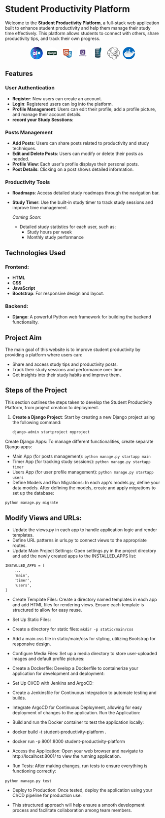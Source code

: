 # Student Productivity Platform

Welcome to the **Student Productivity Platform**, a full-stack web application built to enhance student productivity and help them manage their study time effectively. This platform allows students to connect with others, share productivity tips, and track their own progress.

<div style="display: flex; justify-content: center; align-items: center; flex-wrap: wrap;">
  <img src="icons/ALX.png" alt="ALX Icon" style="width: 40px; height: 40px; border-radius: 50%; margin: 5px;">
  <img src="icons/Django.png" alt="Django Icon" style="width: 40px; height: 40px; border-radius: 50%; margin: 5px;">
  <img src="icons/Frontend.png" alt="Ubuntu Icon" style="width: 40px; height: 40px; border-radius: 50%; margin: 5px;">
  <img src="icons/BootStrap.png" alt="Azure Icon" style="width: 40px; height: 40px; border-radius: 50%; margin: 5px;">
  <img src="icons/Sqllite.png" alt="Jenkins Icon" style="width: 40px; height: 40px; border-radius: 50%; margin: 5px;">
  <img src="icons/jenkins.png" alt="Jenkins Icon" style="width: 40px; height: 40px; border-radius: 50%; margin: 5px;">
  <img src="icons/Docker.png" alt="Docker Icon" style="width: 40px; height: 40px; border-radius: 50%; margin: 5px;">
</div>

## Features

### User Authentication
- **Register**: New users can create an account.
- **Login**: Registered users can log into the platform.
- **Profile Management**: Users can edit their profile, add a profile picture, and manage their account details.
- **record your Study Sesstions**: 

### Posts Management
- **Add Posts**: Users can share posts related to productivity and study techniques.
- **Edit and Delete Posts**: Users can modify or delete their posts as needed.
- **Profile View**: Each user's profile displays their personal posts.
- **Post Details**: Clicking on a post shows detailed information.

### Productivity Tools
- **Roadmaps**: Access detailed study roadmaps through the navigation bar.
- **Study Timer**: Use the built-in study timer to track study sessions and improve time management.
  
  _Coming Soon_:  
  - Detailed study statistics for each user, such as:
    - Study hours per week
    - Monthly study performance

## Technologies Used

### Frontend:
- **HTML**
- **CSS**
- **JavaScript**
- **Bootstrap**: For responsive design and layout.

### Backend:
- **Django**: A powerful Python web framework for building the backend functionality.

## Project Aim

The main goal of this website is to improve student productivity by providing a platform where users can:
- Share and access study tips and productivity posts.
- Track their study sessions and performance over time.
- Get insights into their study habits and improve them.

## Steps of the Project

This section outlines the steps taken to develop the Student Productivity Platform, from project creation to deployment.

1. **Create a Django Project**:
   Start by creating a new Django project using the following command:
   ```bash
   django-admin startproject myproject
Create Django Apps: To manage different functionalities, create separate Django apps:

- Main App (for posts management):
```python manage.py startapp main```
- Timer App (for tracking study sessions):
```python manage.py startapp timer```
- Users App (for user profile management):
```python manage.py startapp users```
- Define Models and Run Migrations: In each app's models.py, define your data models. After defining the models, create and apply migrations to set up the database:

```python manage.py makemigrations
python manage.py migrate
```
## Modify Views and URLs:

- Update the views.py in each app to handle application logic and render templates.
- Define URL patterns in urls.py to connect views to the appropriate routes.
- Update Main Project Settings: Open settings.py in the project directory and add the newly created apps to the INSTALLED_APPS list:
```
INSTALLED_APPS = [
    ...
    'main',
    'timer',
    'users',
]
```
- Create Template Files: Create a directory named templates in each app and add HTML files for rendering views. Ensure each template is structured to allow for easy reuse.

- Set Up Static Files:

- Create a directory for static files:
``` mkdir -p static/main/css ```
- Add a main.css file in static/main/css for styling, utilizing Bootstrap for responsive design.
- Configure Media Files: Set up a media directory to store user-uploaded images and default profile pictures:

- Create a Dockerfile: Develop a Dockerfile to containerize your application for development and deployment:

- Set Up CI/CD with Jenkins and ArgoCD:

- Create a Jenkinsfile for Continuous Integration to automate testing and builds.
- Integrate ArgoCD for Continuous Deployment, allowing for easy deployment of changes to the application.
Run the Application:

- Build and run the Docker container to test the application locally:

- docker build -t student-productivity-platform .
- docker run -p 8001:8000 student-productivity-platform
- Access the Application: Open your web browser and navigate to http://localhost:8001/ to view the running application.

- Run Tests: After making changes, run tests to ensure everything is functioning correctly:


```python manage.py test```
- Deploy to Production: Once tested, deploy the application using your CI/CD pipeline for production use.

- This structured approach will help ensure a smooth development process and facilitate collaboration among team members.
